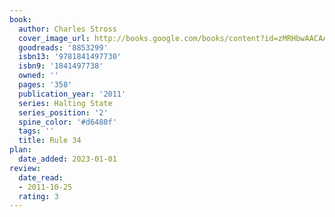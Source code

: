 ```yaml
---
book:
  author: Charles Stross
  cover_image_url: http://books.google.com/books/content?id=zMRHbwAACAAJ&printsec=frontcover&img=1&zoom=1&source=gbs_api
  goodreads: '8853299'
  isbn13: '9781841497730'
  isbn9: '1841497738'
  owned: ''
  pages: '358'
  publication_year: '2011'
  series: Halting State
  series_position: '2'
  spine_color: '#d6480f'
  tags: ''
  title: Rule 34
plan:
  date_added: 2023-01-01
review:
  date_read:
  - 2011-10-25
  rating: 3
---
```

